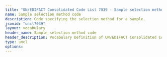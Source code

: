 ```yaml
---
title: "UN/EDIFACT Consolidated Code List 7039 - Sample selection method code (20B) JSON-LD Vocabulary"
name: Sample selection method code
description: Code specifying the selection method for a sample.
jsonid: "uncl7039"
layout: vocabulary
header_name: Sample selection method code
header_description: Vocabulary Definition of UN/EDIFACT Consolidated Code List 7039 - Sample selection method code (20B) semantics in HTML format. JSON-LD format is available at [uncl7039.jsonld](/vocabulary/uncl7039.jsonld)
type: uncl
options:
---
```

